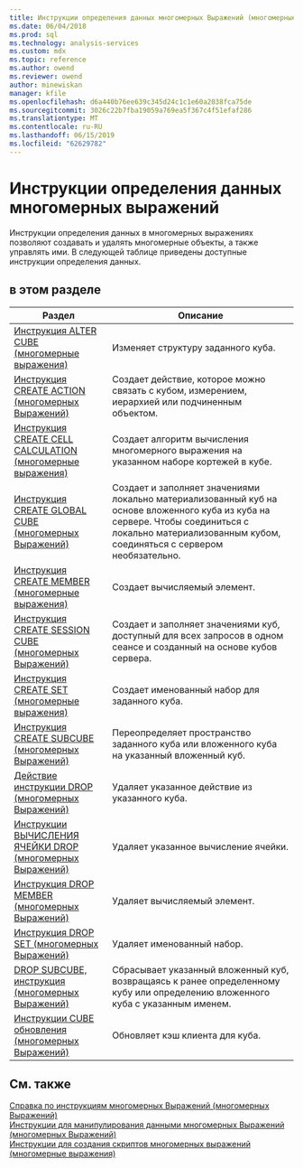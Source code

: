 ```yaml
---
title: Инструкции определения данных многомерных Выражений (многомерные Выражения) | Документация Майкрософт
ms.date: 06/04/2018
ms.prod: sql
ms.technology: analysis-services
ms.custom: mdx
ms.topic: reference
ms.author: owend
ms.reviewer: owend
author: minewiskan
manager: kfile
ms.openlocfilehash: d6a440b76ee639c345d24c1c1e60a2038fca75de
ms.sourcegitcommit: 3026c22b7fba19059a769ea5f367c4f51efaf286
ms.translationtype: MT
ms.contentlocale: ru-RU
ms.lasthandoff: 06/15/2019
ms.locfileid: "62629782"
---
```

# <a name="mdx-data-definition-statements-mdx"></a>Инструкции определения данных многомерных выражений


  Инструкции определения данных в многомерных выражениях позволяют создавать и удалять многомерные объекты, а также управлять ими. В следующей таблице приведены доступные инструкции определения данных.  
  
## <a name="in-this-section"></a>в этом разделе  
  
|Раздел|Описание|  
|-----------|-----------------|  
|[Инструкция ALTER CUBE (многомерные выражения)](../mdx/mdx-data-definition-alter-cube.md)|Изменяет структуру заданного куба.|  
|[Инструкция CREATE ACTION &#40;многомерных Выражений&#41;](../mdx/mdx-data-definition-create-action.md)|Создает действие, которое можно связать с кубом, измерением, иерархией или подчиненным объектом.|  
|[Инструкция CREATE CELL CALCULATION (многомерные выражения)](../mdx/mdx-data-definition-create-cell-calculation.md)|Создает алгоритм вычисления многомерного выражения на указанном наборе кортежей в кубе.|  
|[Инструкция CREATE GLOBAL CUBE &#40;многомерных Выражений&#41;](../mdx/mdx-data-definition-create-global-cube.md)|Создает и заполняет значениями локально материализованный куб на основе вложенного куба из куба на сервере. Чтобы соединиться с локально материализованным кубом, соединяться с сервером необязательно.|  
|[Инструкция CREATE MEMBER (многомерные выражения)](../mdx/mdx-data-definition-create-member.md)|Создает вычисляемый элемент.|  
|[Инструкция CREATE SESSION CUBE &#40;многомерных Выражений&#41;](../mdx/mdx-data-definition-create-session-cube.md)|Создает и заполняет значениями куб, доступный для всех запросов в одном сеансе и созданный на основе кубов сервера.|  
|[Инструкция CREATE SET (многомерные выражения)](../mdx/mdx-data-definition-create-set.md)|Создает именованный набор для заданного куба.|  
|[Инструкция CREATE SUBCUBE &#40;многомерных Выражений&#41;](../mdx/mdx-data-definition-create-subcube.md)|Переопределяет пространство заданного куба или вложенного куба на указанный вложенный куб.|  
|[Действие инструкции DROP &#40;многомерных Выражений&#41;](../mdx/mdx-data-definition-drop-action.md)|Удаляет указанное действие из указанного куба.|  
|[Инструкции ВЫЧИСЛЕНИЯ ЯЧЕЙКИ DROP &#40;многомерных Выражений&#41;](../mdx/mdx-data-definition-drop-cell-calculation.md)|Удаляет указанное вычисление ячейки.|  
|[Инструкция DROP MEMBER &#40;многомерных Выражений&#41;](../mdx/mdx-data-definition-drop-member.md)|Удаляет вычисляемый элемент.|  
|[Инструкция DROP SET &#40;многомерных Выражений&#41;](../mdx/mdx-data-definition-drop-set.md)|Удаляет именованный набор.|  
|[DROP SUBCUBE, инструкция &#40;многомерных Выражений&#41;](../mdx/mdx-data-definition-drop-subcube.md)|Сбрасывает указанный вложенный куб, возвращаясь к ранее определенному кубу или определению вложенного куба с указанным именем.|  
|[Инструкции CUBE обновления &#40;многомерных Выражений&#41;](../mdx/mdx-data-definition-refresh-cube.md)|Обновляет кэш клиента для куба.|  
  
## <a name="see-also"></a>См. также  
 [Справка по инструкциям многомерных Выражений &#40;многомерных Выражений&#41;](../mdx/mdx-statement-reference-mdx.md)   
 [Инструкции для манипулирования данными многомерных Выражений &#40;многомерных Выражений&#41;](../mdx/mdx-data-manipulation-statements-mdx.md)   
 [Инструкции для создания скриптов многомерных выражений (многомерные выражения)](../mdx/mdx-scripting-statements-mdx.md)  
  
  
